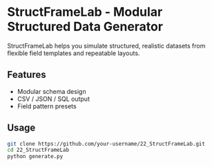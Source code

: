 # StructFrameLab - Modular Structured Data Generator

StructFrameLab helps you simulate structured, realistic datasets from flexible field templates and repeatable layouts.

## Features
- Modular schema design  
- CSV / JSON / SQL output  
- Field pattern presets  

## Usage
```bash
git clone https://github.com/your-username/22_StructFrameLab.git
cd 22_StructFrameLab
python generate.py
